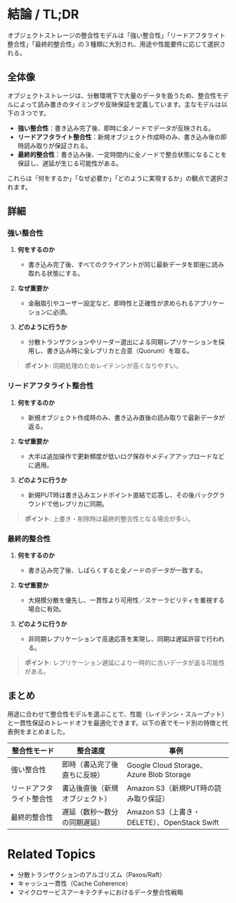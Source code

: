 # 結論 / TL;DR

オブジェクトストレージの整合性モデルは「強い整合性」「リードアフタライト整合性」「最終的整合性」の３種類に大別され、用途や性能要件に応じて選択される。

## 全体像

オブジェクトストレージは、分散環境下で大量のデータを扱うため、整合性モデルによって読み書きのタイミングや反映保証を定義しています。主なモデルは以下の３つです。

* **強い整合性**：書き込み完了後、即時に全ノードでデータが反映される。
* **リードアフタライト整合性**：新規オブジェクト作成時のみ、書き込み後の即時読み取りが保証される。
* **最終的整合性**：書き込み後、一定時間内に全ノードで整合状態になることを保証し、遅延が生じる可能性がある。

これらは「何をするか」「なぜ必要か」「どのように実現するか」の観点で選択されます。

## 詳細

### 強い整合性

1. **何をするのか**

   * 書き込み完了後、すべてのクライアントが同じ最新データを即座に読み取れる状態にする。
2. **なぜ重要か**

   * 金融取引やユーザー設定など、即時性と正確性が求められるアプリケーションに必須。
3. **どのように行うか**

   * 分散トランザクションやリーダー選出による同期レプリケーションを採用し、書き込み時に全レプリカと合意（Quorum）を取る。

> **ポイント**: 同期処理のためレイテンシが高くなりやすい。

### リードアフタライト整合性

1. **何をするのか**

   * 新規オブジェクト作成時のみ、書き込み直後の読み取りで最新データが返る。
2. **なぜ重要か**

   * 大半は追加操作で更新頻度が低いログ保存やメディアアップロードなどに適用。
3. **どのように行うか**

   * 新規PUT時は書き込みエンドポイント直結で応答し、その後バックグラウンドで他レプリカに同期。

> **ポイント**: 上書き・削除時は最終的整合性となる場合が多い。

### 最終的整合性

1. **何をするのか**

   * 書き込み完了後、しばらくすると全ノードのデータが一致する。
2. **なぜ重要か**

   * 大規模分散を優先し、一貫性より可用性／スケーラビリティを重視する場合に有効。
3. **どのように行うか**

   * 非同期レプリケーションで高速応答を実現し、同期は遅延許容で行われる。

> **ポイント**: レプリケーション遅延により一時的に古いデータが返る可能性がある。

## まとめ

用途に合わせて整合性モデルを選ぶことで、性能（レイテンシ・スループット）と一貫性保証のトレードオフを最適化できます。以下の表でモード別の特徴と代表例をまとめました。

| 整合性モード       | 整合速度            | 事例                                      |
| ------------ | --------------- | --------------------------------------- |
| 強い整合性        | 即時（書込完了後直ちに反映）  | Google Cloud Storage、Azure Blob Storage |
| リードアフタライト整合性 | 書込後直後（新規オブジェクト） | Amazon S3（新規PUT時の読み取り保証）                |
| 最終的整合性       | 遅延（数秒～数分の同期遅延）  | Amazon S3（上書き・DELETE）、OpenStack Swift   |

# Related Topics

* 分散トランザクションのアルゴリズム（Paxos/Raft）
* キャッシュ一貫性（Cache Coherence）
* マイクロサービスアーキテクチャにおけるデータ整合性戦略
